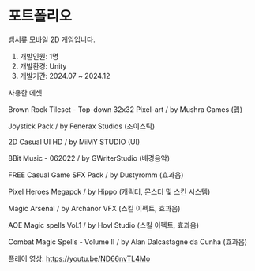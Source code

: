 # 포트폴리오

뱀서류 모바일 2D 게임입니다.

1. 개발인원: 1명
2. 개발환경: Unity
3. 개발기간: 2024.07 ~ 2024.12

사용한 에셋

Brown Rock Tileset - Top-down 32x32 Pixel-art / by Mushra Games (맵)

Joystick Pack / by Fenerax Studios (조이스틱)

2D Casual UI HD / by MiMY STUDIO (UI)

8Bit Music - 062022 / by GWriterStudio (배경음악)

FREE Casual Game SFX Pack / by Dustyromm (효과음)


Pixel Heroes Megapck / by Hippo (캐릭터, 몬스터 및 스킨 시스템)

Magic Arsenal / by Archanor VFX (스킬 이펙트, 효과음)

AOE Magic spells Vol.1 / by Hovl Studio (스킬 이펙트, 효과음)

Combat Magic Spells - Volume II / by Alan Dalcastagne da Cunha (효과음)



플레이 영상: https://youtu.be/ND66nvTL4Mo
